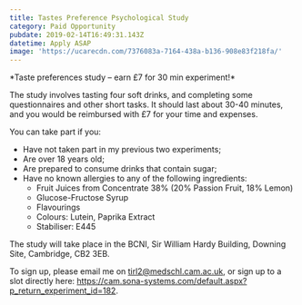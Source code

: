 ```yaml
---
title: Tastes Preference Psychological Study
category: Paid Opportunity
pubdate: 2019-02-14T16:49:31.143Z
datetime: Apply ASAP
image: 'https://ucarecdn.com/7376083a-7164-438a-b136-908e83f218fa/'
---
```

\*Taste preferences study – earn £7 for 30 min experiment!\*

The study involves tasting four soft drinks, and completing some questionnaires and other short tasks. It should last about 30-40 minutes, and you would be reimbursed with £7 for your time and expenses.

You can take part if you:

* Have not taken part in my previous two experiments;
* Are over 18 years old;
* Are prepared to consume drinks that contain sugar;
* Have no known allergies to any of the following ingredients:
  * Fruit Juices from Concentrate 38% (20% Passion Fruit, 18% Lemon)
  * Glucose-Fructose Syrup
  * Flavourings
  * Colours: Lutein, Paprika Extract 
  * Stabiliser: E445

The study will take place in the BCNI, Sir William Hardy Building, Downing Site, Cambridge, CB2 3EB.

To sign up, please email me on tirl2@medschl.cam.ac.uk, or sign up to a slot directly here: https://cam.sona-systems.com/default.aspx?p_return_experiment_id=182​ .

